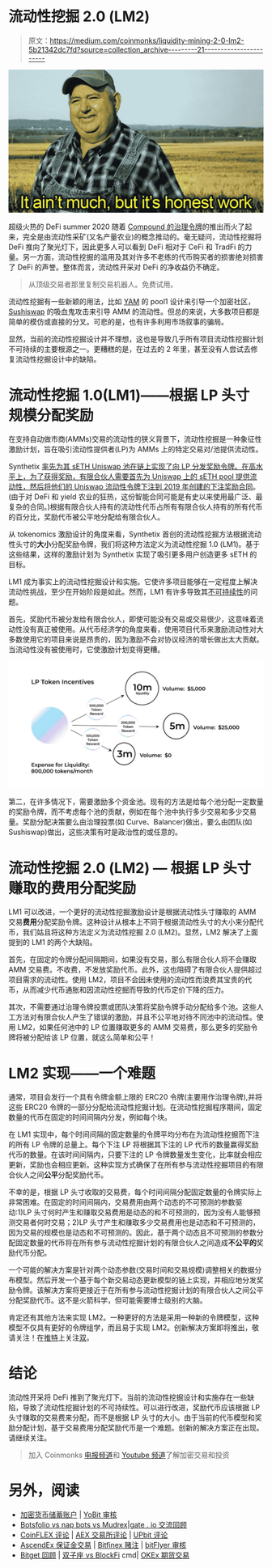 # 流动性挖掘 2.0 (LM2)

> 原文：<https://medium.com/coinmonks/liquidity-mining-2-0-lm2-5b21342dc7fd?source=collection_archive---------21----------------------->

![](img/30f8a86cb5dcefb97260f746c0d310d9.png)

超级火热的 DeFi summer 2020 随着 [Compound 的治理令牌](/@hhe/comp-distribution-design-will-incentivize-phantom-growth-and-open-pandoras-box-6b9a3ac41c01)的推出而火了起来，完全是由流动性采矿(又名产量农业)的概念推动的。毫无疑问，流动性挖掘将 DeFi 推向了聚光灯下，因此更多人可以看到 DeFi 相对于 CeFi 和 TradFi 的力量。另一方面，流动性挖掘的滥用及其对许多不老练的代币购买者的损害绝对损害了 DeFi 的声誉。整体而言，流动性开采对 DeFi 的净收益仍不确定。

> 从顶级交易者那里复制交易机器人。免费试用。

流动性挖掘有一些新颖的用法，比如 [YAM](https://yam.finance/) 的 pool1 设计来引导一个加密社区， [Sushiswap](https://www.sushi.com/) 的吸血鬼攻击来引导 AMM 的流动性。但总的来说，大多数项目都是简单的模仿或直接的分叉。可悲的是，也有许多利用市场叙事的骗局。

显然，当前的流动性挖掘设计并不理想，这也是导致几乎所有项目流动性挖掘计划不可持续的主要根源之一。更糟糕的是，在过去的 2 年里，甚至没有人尝试去修复流动性挖掘设计中的缺陷。

# **流动性挖掘 1.0(LM1)——根据 LP 头寸规模分配奖励**

在支持自动做市商(AMMs)交易的流动性的狭义背景下，流动性挖掘是一种象征性激励计划，旨在吸引流动性提供者(LP)为 AMMs 上的特定交易对/池提供流动性。

Synthetix [率先为其 sETH Uniswap 池在链上实现了向 LP 分发奖励令牌。在高水平上，为了获得奖励，有限合伙人需要首先为 Uniswap 上的 sETH pool 提供流动性，然后将他们的 Uniswap 流动性令牌下注到 2019 年创建的](https://sips.synthetix.io/sips/sip-31)[下注奖励合同](https://github.com/Synthetixio/synthetix/blob/develop/contracts/StakingRewards.sol)。(由于对 DeFi 和 yield 农业的狂热，这份智能合同可能是有史以来使用最广泛、最复杂的合同。)根据有限合伙人持有的流动性代币占所有有限合伙人持有的所有代币的百分比，奖励代币被公平地分配给有限合伙人。

从 tokenomics 激励设计的角度来看，Synthetix 首创的流动性挖掘方法根据流动性头寸的**大小**分配奖励令牌，我们将这种方法定义为流动性挖掘 1.0 (LM1)。基于这些结果，这样的激励计划为 Synthetix 实现了吸引更多用户创造更多 sETH 的目标。

LM1 成为事实上的流动性挖掘设计和实施。它使许多项目能够在一定程度上解决流动性挑战，至少在开始阶段是如此。然而，LM1 有许多导致其[不可持续性](https://twitter.com/hhe08/status/1600895894244626432?s=21&t=epR1sBzz5Ph9RfTFKdkM-A)的问题。

首先，奖励代币被分发给有限合伙人，即使可能没有交易或交易很少，这意味着流动性没有真正被使用。从代币经济学的角度来看，使用项目代币来激励流动性对大多数使用它的项目来说是昂贵的，因为激励不会对协议经济的增长做出太大贡献。当流动性没有被使用时，它使激励计划变得更糟。

![](img/9d6fceea1f29d3ec62ce3c4fc9656891.png)

第二，在许多情况下，需要激励多个资金池。现有的方法是给每个池分配一定数量的奖励令牌，而不考虑每个池的贡献，例如在每个池中执行多少交易和多少交易量。奖励分配决策要么由治理投票(如 Curve、Balancer)做出，要么由团队(如 Sushiswap)做出，这些决策有时是政治性的或任意的。

# **流动性挖掘 2.0 (LM2)** — **根据 LP 头寸赚取的费用分配奖励**

LM1 可以改进，一个更好的流动性挖掘激励设计是根据流动性头寸赚取的 AMM 交易**费用**分配奖励令牌。这种设计从根本上不同于根据流动性头寸的大小来分配代币，我们姑且将这种方法定义为流动性挖掘 2.0 (LM2)。显然，LM2 解决了上面提到的 LM1 的两个大缺陷。

首先，在固定的令牌分配间隔期间，如果没有交易，那么有限合伙人将不会赚取 AMM 交易费。不收费，不发放奖励代币。此外，这也阻碍了有限合伙人提供超过项目需求的流动性。使用 LM2，项目不会因未使用的流动性而浪费其宝贵的代币，从而减少代币通胀和因流动性挖掘而导致的代币定价下降的压力。

其次，不需要通过治理令牌投票或团队决策将奖励令牌手动分配给多个池。这些人工方法对有限合伙人产生了错误的激励，并且不公平地对待不同池中的流动性。使用 LM2，如果任何池中的 LP 位置赚取更多的 AMM 交易费，那么更多的奖励令牌将被分配给该 LP 位置，就这么简单和公平！

# **LM2 实现——一个难题**

通常，项目会发行一个具有令牌金额上限的 ERC20 令牌(主要用作治理令牌),并将这些 ERC20 令牌的一部分分配给流动性挖掘计划。在流动性挖掘程序期间，固定数量的代币在固定的时间间隔内分发，例如每个块。

在 LM1 实现中，每个时间间隔的固定数量的令牌平均分布在为流动性挖掘而下注的所有 LP 令牌的总量上。每个下注 LP 将根据其下注的 LP 代币的数量赢得奖励代币的数量。在该时间间隔内，只要下注的 LP 令牌数量发生变化，比率就会相应更新，奖励也会相应更新。这种实现方式确保了在所有参与流动性挖掘项目的有限合伙人之间**公平**分配奖励代币。

不幸的是，根据 LP 头寸收取的交易费，每个时间间隔分配固定数量的令牌实际上非常困难。在固定的时间间隔内，交易费用由两个动态的不可预测的参数驱动:1)LP 头寸何时产生和赚取交易费用是动态的和不可预测的，因为没有人能够预测交易者何时交易；2)LP 头寸产生和赚取多少交易费用也是动态和不可预测的，因为交易的规模也是动态和不可预测的。因此，基于两个动态且不可预测的参数分配固定数量的代币将在所有参与流动性挖掘计划的有限合伙人之间造成**不公平的**奖励代币分配。

一个可能的解决方案是针对两个动态参数(交易时间和交易规模)调整相关的数据分布模型。然后开发一个基于每个新交易动态更新模型的链上实现，并相应地分发奖励令牌。该解决方案将更接近于在所有参与流动性挖掘计划的有限合伙人之间公平分配奖励代币。这不是火箭科学，但可能需要博士级别的大脑。

肯定还有其他方法来实现 LM2。一种更好的方法是采用一种新的令牌模型，这种模型不仅具有更好的令牌组学，而且易于实现 LM2。创新解决方案即将推出，敬请关注！在[推特](https://twitter.com/double2winwin)上关注[双](https://www.double2win.xyz/)。

# **结论**

流动性开采将 DeFi 推到了聚光灯下。当前的流动性挖掘设计和实施存在一些缺陷，导致了流动性挖掘计划的不可持续性。可以进行改进，奖励代币应该根据 LP 头寸赚取的交易费来分配，而不是根据 LP 头寸的大小。由于当前的代币模型和奖励分配计划，基于交易费用分配奖励代币是一个难题。创新的解决方案正在出现。请继续关注。

> 加入 Coinmonks [电报频道](https://t.me/coincodecap)和 [Youtube 频道](https://www.youtube.com/c/coinmonks/videos)了解加密交易和投资

# 另外，阅读

*   [加密货币储蓄账户](/coinmonks/cryptocurrency-savings-accounts-be3bc0feffbf) | [YoBit 审核](/coinmonks/yobit-review-175464162c62)
*   [Botsfolio vs nap bots vs Mudrex](/coinmonks/botsfolio-vs-napbots-vs-mudrex-c81344970c02)|[gate . io 交流回顾](/coinmonks/gate-io-exchange-review-61bf87b7078f)
*   [CoinFLEX 评论](https://coincodecap.com/coinflex-review) | [AEX 交易所评论](https://coincodecap.com/aex-exchange-review) | [UPbit 评论](https://coincodecap.com/upbit-review)
*   [AscendEx 保证金交易](https://coincodecap.com/ascendex-margin-trading) | [Bitfinex 赌注](https://coincodecap.com/bitfinex-staking) | [bitFlyer 审核](https://coincodecap.com/bitflyer-review)
*   [Bitget 回顾](https://coincodecap.com/bitget-review) | [双子座 vs BlockFi](https://coincodecap.com/gemini-vs-blockfi) cmd| [OKEx 期货交易](https://coincodecap.com/okex-futures-trading)